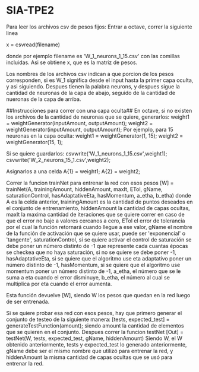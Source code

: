 # SIA-TPE2

Para leer los archivos csv de pesos fijos:
Entrar a octave, correr la siguiente linea

x = csvread(filename)

donde por ejemplo filename es 'W\_1\_neurons\_1\_15.csv'
con las comillas incluidas.
Asi se obtiene x, que es la matriz de pesos.

Los nombres de los archivos csv indican a que porcion
de los pesos corresponden, si es W\_1 significa desde
el input hasta la primer capa oculta, y asi siguiendo.
Despues tienen la palabra neurons, y despues sigue
la cantidad de neuronas de la capa de abajo, seguido
de la cantidad de nueronas de la capa de arriba.

##Instrucciones para correr con una capa oculta##
En octave, si no existen los archivos de la cantidad de
neuronas que se quiere, generarlos:
weight1 = weightGenerator(inputAmount, outputAmount);
weight2 = weightGenerator(inputAmount, outputAmount);
Por ejemplo, para 15 neuronas en la capa oculta:
weight1 = weightGenerator(1, 15);
weight2 = weightGenerator(15, 1);

Si se quiere guardarlos:
csvwrite('W_1_neurons_1_15.csv',weight1);
csvwrite('W_2_neurons_15_1.csv',weight2);

Asignarlos a una celda
A{1} = weight1;
A{2} = weight2;

Correr la funcion trainNet para entrenar la red con esos pesos
[W] = trainNet(A, trainingAmount, hiddenAmount, maxIt, ETol, gName, saturationControl, hasAdaptativeEta, hasMomentum, a_etha, b_etha)
donde A es la celda anterior,
trainingAmount es la cantidad de puntos deseados en el conjunto de entrenamiento,
hiddenAmount la cantidad de capas ocultas,
maxIt la maxima cantidad de iteraciones que se quiere correr en caso de que el error no baje a valores cercanos a cero,
ETol el error de tolerancia por el cual la función retornará cuando llegue a ese valor,
gName el nombre de la función de activación que se quiere usar, puede ser 'exponencial' o 'tangente',
saturationControl, si se quiere activar el control de saturación se debe poner un número distinto de -1 que represente cada cuantas épocas se checkea que no haya saturación, si no se quiere se debe poner -1,
hasAdaptativeEta, si se quiere que el algoritmo use eta adaptativo poner un número distinto de -1,
hasMomentum, si se quiere que el algoritmo use momentum poner un número distinto de -1,
a_etha, el número que se le suma a eta cuando el error disminuye,
b_etha, el número al cual se multiplica por eta cuando el error aumenta.

Esta función devuelve [W], siendo W los pesos que quedan en la red luego de ser entrenada.

Si se quiere probar esa red con esos pesos, hay que primero generar el conjunto de testeo de la siguiente manera:
[tests, expected_test] = generateTestFunction(amount);
siendo amount la cantidad de elementos que se quieren en el conjunto.
Despues correr la funcion testNet
[Out] = testNet(W, tests, expected_test, gName, hiddenAmount)
Siendo W, el W obtenido anteriormente, tests y expected_test lo generado anteriormente, gName debe ser el mismo nombre que utilizó para entrenar la red, y hiddenAmount la misma cantidad de capas ocultas que se usó para entrenar la red.


